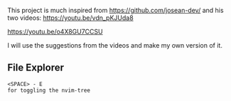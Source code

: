 This project is much inspired from https://github.com/josean-dev/ and his two videos:
https://youtu.be/vdn_pKJUda8 <p>
https://youtu.be/o4X8GU7CCSU


I will use the suggestions from the videos and make my own version of it.

## File Explorer

```
<SPACE> - E
for toggling the nvim-tree
```

